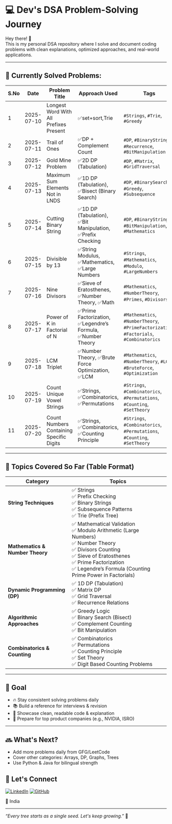# 💻 Dev's DSA Problem-Solving Journey

Hey there! 👋  
This is my personal DSA repository where I solve and document coding problems with clean explanations, optimized approaches, and real-world applications.

---

## 📌 Currently Solved Problems: 
| S.No | Date       | Problem Title                             | Approach Used       | Tags                        | Solution Link                                          |
|------|------------|--------------------------------------------|----------------------|-----------------------------|--------------------------------------------------------|
| 1    | 2025-07-10 | Longest Word With All Prefixes Present     | ✅set+sort,Trie        | `#Strings`, `#Trie`, `#Greedy` | [Code](./Daily-Problems/2025-07-10-longest-valid-word.md) |
| 2    | 2025-07-11 | Trail of Ones                               | ✅DP + Complement Count | `#DP`, `#BinaryStrings`, `#Recurrence`, `#BitManipulation` | [Code](./Daily-Problems/2025-07-11-Trail_of_Ones.md) |
| 3    | 2025-07-12 | Gold Mine Problem                           | ✅2D DP (Tabulation)    | `#DP`, `#Matrix`, `#GridTraversal` | [Code](./Daily-Problems/2025-07-12-gold-mine-problem.md) |
| 4    | 2025-07-13 | Maximum Sum Elements Not in LNDS             | ✅1D DP (Tabulation), ✅Bisect (Binary Search) | `#DP`, `#BinarySearch`, `#Greedy`, `#Subsequence` | [Code](./Daily-Problems/2025-07-13-maximum-sum-elements-not-in-lis.md) |
| 5    | 2025-07-14 | Cutting Binary String                           | ✅1D DP (Tabulation), ✅Bit Manipulation, ✅Prefix Checking | `#DP`, `#BinaryStrings`, `#BitManipulation`, `#Mathematics` | [Code](./Daily-Problems/2025-07-14_Cutting_Binary_String.md) |
| 6    | 2025-07-15 | Divisible by 13 | ✅String Modulus, ✅Mathematics, ✅Large Numbers | `#Strings`, `#Mathematics`, `#Modulo`, `#LargeNumbers` | [Code](./Daily-Problems/2025-07-15_divisible_by_13.md) |
| 7    | 2025-07-16 | Nine Divisors   | ✅Sieve of Eratosthenes, ✅Number Theory, ✅Math | `#Mathematics`, `#NumberTheory`, `#Primes`, `#Divisors` | [Code](./Daily-Problems/2025-07-16_Nine_Divisors.md)   |
| 8    | 2025-07-17 | Power of K in Factorial of N   | ✅Prime Factorization, ✅Legendre’s Formula, ✅Number Theory | `#Mathematics`, `#NumberTheory`, `#PrimeFactorization`, `#Factorials`, `#Combinatorics` | [Code](./Daily-Problems/2025-07-17_power_of_k_in_factorial_of_n.md) |
| 9    | 2025-07-18 | LCM Triplet                   | ✅Number Theory, ✅Brute Force Optimization, ✅LCM    | `#Mathematics`, `#NumberTheory`, `#LCM`, `#BruteForce`, `#Optimization` | [Code](./Daily-Problems/2025-07-18_LCM_Triplet.md)                  |
| 10   | 2025-07-19 | Count Unique Vowel Strings       | ✅Strings, ✅Combinatorics, ✅Permutations       | `#Strings`, `#Combinatorics`, `#Permutations`, `#Counting`, `#SetTheory` | [Code](./Daily-Problems/2025-07-19_Count_Unique_Vowel_Strings.md) |
| 11   | 2025-07-20 | Count Numbers Containing Specific Digits | ✅Strings, ✅Combinatorics, ✅Counting Principle | `#Strings`, `#Combinatorics`, `#Permutations`, `#Counting`, `#SetTheory` | [Code](./Daily-Problems/2025-07-20_Count_Numbers_Containing_Specific_Digits.md) |
---
## 🧠 Topics Covered So Far (Table Format)

| **Category**                 | **Topics**                                   |
|-------------------------------|-----------------------------------------------|
| **String Techniques**         | ✅ Strings <br> ✅ Prefix Checking <br> ✅ Binary Strings <br> ✅ Subsequence Patterns <br> ✅ Trie (Prefix Tree) |
| **Mathematics & Number Theory** | ✅ Mathematical Validation <br> ✅ Modulo Arithmetic (Large Numbers) <br> ✅ Number Theory <br> ✅ Divisors Counting <br> ✅ Sieve of Eratosthenes <br> ✅ Prime Factorization <br> ✅ Legendre’s Formula (Counting Prime Power in Factorials) |
| **Dynamic Programming (DP)**   | ✅ 1D DP (Tabulation) <br> ✅ Matrix DP <br> ✅ Grid Traversal <br> ✅ Recurrence Relations |
| **Algorithmic Approaches**     | ✅ Greedy Logic <br> ✅ Binary Search (Bisect) <br> ✅ Complement Counting <br> ✅ Bit Manipulation |
| **Combinatorics & Counting**   | ✅ Combinatorics <br> ✅ Permutations <br> ✅ Counting Principle <br> ✅ Set Theory <br> ✅ Digit Based Counting Problems |
---
## 🎯 Goal

- 🔥 Stay consistent solving problems daily
- 📚 Build a reference for interviews & revision
- 📂 Showcase clean, readable code & explanation
- 🚀 Prepare for top product companies (e.g., NVIDIA, ISRO)

---

## 🔜 What's Next?

- Add more problems daily from GFG/LeetCode
- Cover other categories: Arrays, DP, Graphs, Trees
- Use Python & Java for bilingual strength




## 🔗 Let's Connect
[![LinkedIn](https://img.shields.io/badge/-LinkedIn-blue?style=flat&logo=linkedin&logoColor=white)](https://www.linkedin.com/in/devika-reddy-kundavaram-bb3a0122a/)
[![GitHub](https://img.shields.io/badge/-GitHub-black?style=flat&logo=github&logoColor=white)](https://github.com/DevikaReddyKundavaram)

📍 India

---

_“Every tree starts as a single seed. Let's keep growing.”_ 🌱


